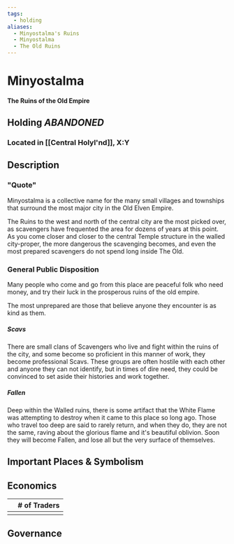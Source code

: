 ```yaml
---
tags:
  - holding
aliases:
  - Minyostalma's Ruins
  - Minyostalma
  - The Old Ruins
---
```


# Minyostalma
#### The Ruins of the Old Empire
## Holding *ABANDONED*
### Located in [[Central Holyl'nd]], X:Y
## Description
### "Quote"

Minyostalma is a collective name for the many small villages and townships that surround the most major city in the Old Elven Empire. 

The Ruins to the west and north of the central city are the most picked over, as scavengers have frequented the area for dozens of years at this point. As you come closer and closer to the central Temple structure in the walled city-proper, the more dangerous the scavenging becomes, and even the most prepared scavengers do not spend long inside The Old.


### General Public Disposition
Many people who come and go from this place are peaceful folk who need money, and try their luck in the prosperous ruins of the old empire.

The most unprepared are those that believe anyone they encounter is as kind as them.

##### Scavs
There are small clans of Scavengers who live and fight within the ruins of the city, and some become so proficient in this manner of work, they become professional Scavs. These groups are often hostile with each other and anyone they can not identify, but in times of dire need, they could be convinced to set aside their histories and work together.

##### Fallen
Deep within the Walled ruins, there is some artifact that the White Flame was attempting to destroy when it came to this place so long ago. Those who travel too deep are said to rarely return, and when they do, they are not the same, raving about the glorious flame and it's beautiful oblivion. Soon they will become Fallen, and lose all but the very surface of themselves.

## Important Places & Symbolism

## Economics
|     | # of Traders |
| --- | ------------ |
|     |              |

## Governance